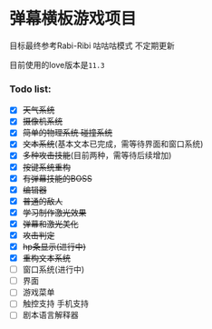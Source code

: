 # 弹幕横板游戏项目

目标最终参考Rabi-Ribi 咕咕咕模式 不定期更新

目前使用的love版本是`11.3`

### Todo list:
- [x] ~~天气系统~~
- [x] ~~摄像机系统~~
- [x] ~~简单的物理系统 碰撞系统~~
- [x] ~~文本系统~~(基本文本已完成，需等待界面和窗口系统)
- [x] ~~多种攻击技能~~(目前两种，需等待后续增加)
- [x] ~~按键系统重构~~
- [x] ~~有弹幕技能的BOSS~~
- [x] ~~编辑器~~
- [x] ~~普通的敌人~~
- [x] ~~学习制作激光效果~~
- [x] ~~弹幕和激光美化~~
- [x] ~~攻击判定~~
- [x] ~~hp条显示(进行中)~~
- [x] ~~重构文本系统~~
- [ ] 窗口系统(进行中)
- [ ] 界面
- [ ] 游戏菜单
- [ ] 触控支持 手机支持
- [ ] 剧本语言解释器
